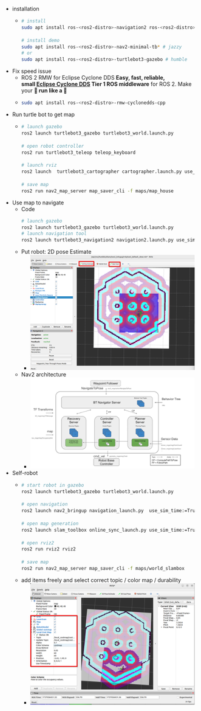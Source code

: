 - installation
	- ```bash
	  # install
	  sudo apt install ros-<ros2-distro>-navigation2 ros-<ros2-distro>-nav2-bringup
	  
	  # install demo
	  sudo apt install ros-<ros2-distro>-nav2-minimal-tb* # jazzy
	  # or 
	  sudo apt install ros-<ros2-distro>-turtlebot3-gazebo # humble
	  ```
- Fix speed issue
	- ROS 2 RMW for Eclipse Cyclone DDS
	  **Easy, fast, reliable, small [Eclipse Cyclone DDS](https://github.com/eclipse-cyclonedds/cyclonedds) Tier 1 ROS middleware** for ROS 2. Make your **🐢 run like a 🚀**
	- ```bash
	  sudo apt install ros-<ros2-distro>-rmw-cyclonedds-cpp
	  ```
- Run turtle bot to get map
	- ```bash
	  # launch gazebo
	  ros2 launch turtlebot3_gazebo turtlebot3_world.launch.py 
	  
	  # open robot controller
	  ros2 run turtlebot3_teleop teleop_keyboard
	  
	  # launch rviz
	  ros2 launch  turtlebot3_cartographer cartographer.launch.py use_sim_time:=True
	  
	  # save map
	  ros2 run nav2_map_server map_saver_cli -f maps/map_house
	  ```
- Use map to navigate
	- Code
	  ```bash
	  # launch gazebo
	  ros2 launch turtlebot3_gazebo turtlebot3_world.launch.py 
	  # launch navigation tool
	  ros2 launch turtlebot3_navigation2 navigation2.launch.py use_sim_time:=True map:=maps/map_world.yaml 
	  ```
	- Put robot: 2D pose Estimate
		- ![image.png](../assets/image_1735971899586_0.png)
	- Nav2 architecture
		- ![image.png](../assets/image_1735978522549_0.png)
- Self-robot
	- ```bash
	  # start robot in gazebo
	  ros2 launch turtlebot3_gazebo turtlebot3_world.launch.py 
	  
	  # open navigation
	  ros2 launch nav2_bringup navigation_launch.py  use_sim_time:=True
	  
	  # open map generation
	  ros2 launch slam_toolbox online_sync_launch.py use_sim_time:=True
	  
	  # open rviz2
	  ros2 run rviz2 rviz2 
	  
	  # save map
	  ros2 run nav2_map_server map_saver_cli -f maps/world_slambox
	  ```
	- add items freely and select correct topic / color map / durability
		- ![image.png](../assets/image_1737036456022_0.png)